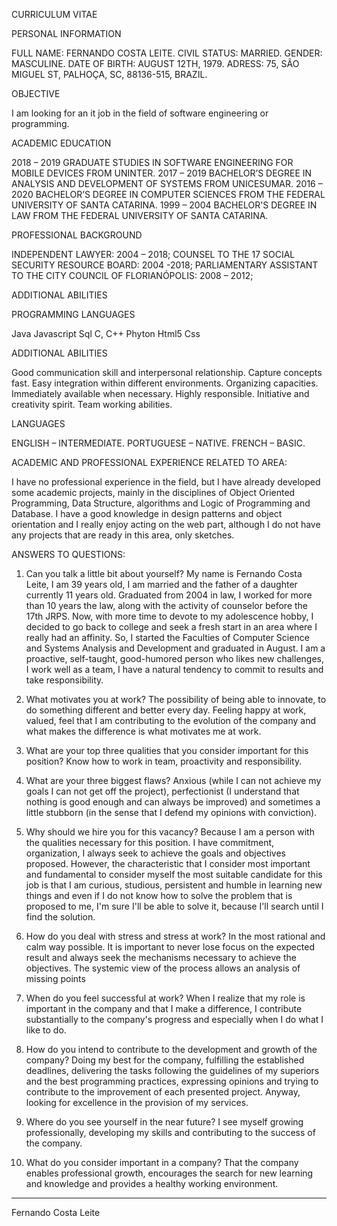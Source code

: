 CURRICULUM VITAE 


PERSONAL INFORMATION 

FULL NAME: FERNANDO COSTA LEITE. 
CIVIL STATUS: MARRIED. 
GENDER: MASCULINE. 
DATE OF BIRTH: AUGUST 12TH, 1979. 
ADRESS: 75, SÃO MIGUEL ST, PALHOÇA, SC, 88136-515, BRAZIL. 

OBJECTIVE 

I am looking for an it job in the field of software engineering or programming. 

ACADEMIC EDUCATION 

2018 – 2019 GRADUATE STUDIES IN SOFTWARE ENGINEERING FOR MOBILE DEVICES FROM UNINTER. 
2017 – 2019 BACHELOR’S DEGREE IN ANALYSIS AND DEVELOPMENT OF SYSTEMS FROM UNICESUMAR. 
2016 – 2020 BACHELOR’S DEGREE IN COMPUTER SCIENCES FROM THE FEDERAL UNIVERSITY OF SANTA CATARINA. 
1999 – 2004 BACHELOR'S DEGREE IN LAW FROM THE FEDERAL UNIVERSITY OF SANTA CATARINA. 

PROFESSIONAL BACKGROUND 

INDEPENDENT LAWYER: 2004 – 2018; 
COUNSEL TO THE 17 SOCIAL SECURITY RESOURCE BOARD: 2004 -2018; 
PARLIAMENTARY ASSISTANT TO THE CITY COUNCIL OF FLORIANÓPOLIS: 2008 – 2012; 

ADDITIONAL ABILITIES 

PROGRAMMING LANGUAGES 

Java 
Javascript
Sql 
C, C++ 
Phyton 
Html5 
Css 

ADDITIONAL ABILITIES 

Good communication skill and interpersonal relationship. 
Capture concepts fast. 
Easy integration within different environments. 
Organizing capacities. 
Immediately available when necessary. 
Highly responsible. 
Initiative and creativity spirit. 
Team working abilities. 

LANGUAGES 

ENGLISH – INTERMEDIATE. 
PORTUGUESE – NATIVE. 
FRENCH – BASIC.

ACADEMIC AND PROFESSIONAL EXPERIENCE RELATED TO AREA:

I have no professional experience in the field, but I have already developed some academic projects, mainly in the disciplines of Object Oriented Programming, Data Structure, algorithms and Logic of Programming and Database. I have a good knowledge in design patterns and object orientation and I really enjoy acting on the web part, although I do not have any projects that are ready in this area, only sketches.

ANSWERS TO QUESTIONS:

1. Can you talk a little bit about yourself?
My name is Fernando Costa Leite, I am 39 years old, I am married and the father of a daughter currently 11 years old. Graduated from 2004 in law, I worked for more than 10 years the law, along with the activity of counselor before the 17th JRPS. Now, with more time to devote to my adolescence hobby, I decided to go back to college and seek a fresh start in an area where I really had an affinity. So, I started the Faculties of Computer Science and Systems Analysis and Development and graduated in August.
I am a proactive, self-taught, good-humored person who likes new challenges, I work well as a team, I have a natural tendency to commit to results and take responsibility.

2. What motivates you at work?
The possibility of being able to innovate, to do something different and better every day. Feeling happy at work, valued, feel that I am contributing to the evolution of the company and what makes the difference is what motivates me at work.

3. What are your top three qualities that you consider important for this position?
Know how to work in team, proactivity and responsibility.

4. What are your three biggest flaws?
Anxious (while I can not achieve my goals I can not get off the project), perfectionist (I understand that nothing is good enough and can always be improved) and sometimes a little stubborn (in the sense that I defend my opinions with conviction).

5. Why should we hire you for this vacancy?
Because I am a person with the qualities necessary for this position. I have commitment, organization, I always seek to achieve the goals and objectives proposed. However, the characteristic that I consider most important and fundamental to consider myself the most suitable candidate for this job is that I am curious, studious, persistent and humble in learning new things and even if I do not know how to solve the problem that is proposed to me, I'm sure I'll be able to solve it, because I'll search until I find the solution.

6. How do you deal with stress and stress at work?
In the most rational and calm way possible. It is important to never lose focus on the expected result and always seek the mechanisms necessary to achieve the objectives. The systemic view of the process allows an analysis of missing points

7. When do you feel successful at work?
When I realize that my role is important in the company and that I make a difference, I contribute substantially to the company's progress and especially when I do what I like to do.

8. How do you intend to contribute to the development and growth of the company?
Doing my best for the company, fulfilling the established deadlines, delivering the tasks following the guidelines of my superiors and the best programming practices, expressing opinions and trying to contribute to the improvement of each presented project. Anyway, looking for excellence in the provision of my services.

9. Where do you see yourself in the near future?
I see myself growing professionally, developing my skills and contributing to the success of the company.

10. What do you consider important in a company?
That the company enables professional growth, encourages the search for new learning and knowledge and provides a healthy working environment.

_________________________
Fernando Costa Leite
